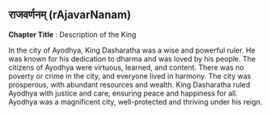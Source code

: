 ## राजवर्णनम् (rAjavarNanam)
**Chapter Title** : Description of the King

In the city of Ayodhya, King Dasharatha was a wise and powerful ruler. He was known for his dedication to dharma and was loved by his people. The citizens of Ayodhya were virtuous, learned, and content. There was no poverty or crime in the city, and everyone lived in harmony. The city was prosperous, with abundant resources and wealth. King Dasharatha ruled Ayodhya with justice and care, ensuring peace and happiness for all. Ayodhya was a magnificent city, well-protected and thriving under his reign.